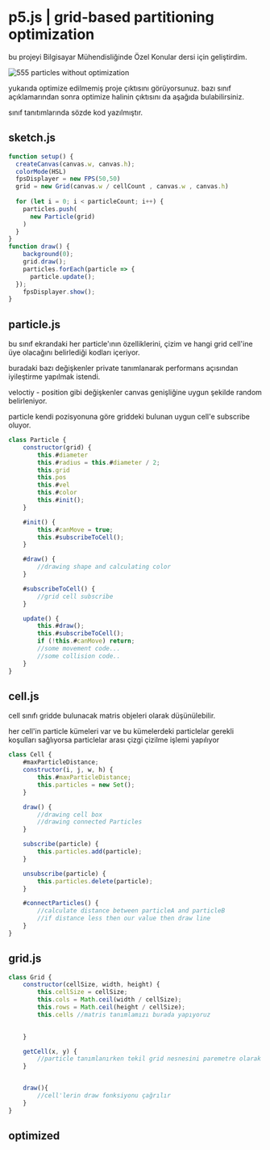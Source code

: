 
# p5.js | grid-based partitioning optimization

bu projeyi Bilgisayar Mühendisliğinde Özel Konular dersi için geliştirdim.



![555 particles without optimization]()


yukarıda optimize edilmemiş proje çıktısını görüyorsunuz.
bazı sınıf açıklamarından sonra optimize halinin çıktısını da aşağıda bulabilirsiniz. 

sınıf tanıtımlarında sözde kod yazılmıştır.
## sketch.js


```javascript
function setup() {
  createCanvas(canvas.w, canvas.h);
  colorMode(HSL)
  fpsDisplayer = new FPS(50,50)
  grid = new Grid(canvas.w / cellCount , canvas.w , canvas.h)
  
  for (let i = 0; i < particleCount; i++) {
    particles.push(
      new Particle(grid)
    )
  }
}
function draw() {
    background(0);
    grid.draw();
    particles.forEach(particle => {
      particle.update();
  });
    fpsDisplayer.show();
}
```
## particle.js

bu sınıf ekrandaki her particle'ının özelliklerini, çizim ve hangi grid cell'ine üye olacağını belirlediği kodları içeriyor.

buradaki bazı değişkenler private tanımlanarak performans açısından iyileştirme yapılmak istendi.

veloctiy - position gibi değişkenler canvas genişliğine uygun şekilde random belirleniyor.

particle kendi pozisyonuna göre griddeki bulunan uygun cell'e subscribe oluyor.


```javascript
class Particle {
    constructor(grid) {
        this.#diameter
        this.#radius = this.#diameter / 2;
        this.grid
        this.pos 
        this.#vel
        this.#color
        this.#init();
    }

    #init() {
        this.#canMove = true;
        this.#subscribeToCell();
    }

    #draw() {
        //drawing shape and calculating color
    }

    #subscribeToCell() {
        //grid cell subscribe
    }

    update() {
        this.#draw();
        this.#subscribeToCell();
        if (!this.#canMove) return;
        //some movement code...
        //some collision code..
    }
}
```

  
## cell.js

cell sınıfı gridde bulunacak matris objeleri olarak düşünülebilir.

her cell'in particle kümeleri var ve bu kümelerdeki particlelar gerekli koşulları sağlıyorsa particlelar arası çizgi çizilme işlemi yapılıyor

```javascript
class Cell {
    #maxParticleDistance;
    constructor(i, j, w, h) {
        this.#maxParticleDistance;
        this.particles = new Set();
    }

    draw() {
        //drawing cell box
        //drawing connected Particles
    }

    subscribe(particle) {
        this.particles.add(particle);
    }

    unsubscribe(particle) {
        this.particles.delete(particle);
    }

    #connectParticles() {
        //calculate distance between particleA and particleB
        //if distance less then our value then draw line
    }
}
```
## grid.js

```javascript
class Grid {
    constructor(cellSize, width, height) {
        this.cellSize = cellSize;
        this.cols = Math.ceil(width / cellSize);
        this.rows = Math.ceil(height / cellSize);
        this.cells //matris tanımlamızı burada yapıyoruz

        
    }

    getCell(x, y) {
        //particle tanımlanırken tekil grid nesnesini paremetre olarak alır ve getCell fonksiyonuyla dünyadaki yerini belirler
    }


    draw(){
        //cell'lerin draw fonksiyonu çağrılır
    }
}
```
## optimized
